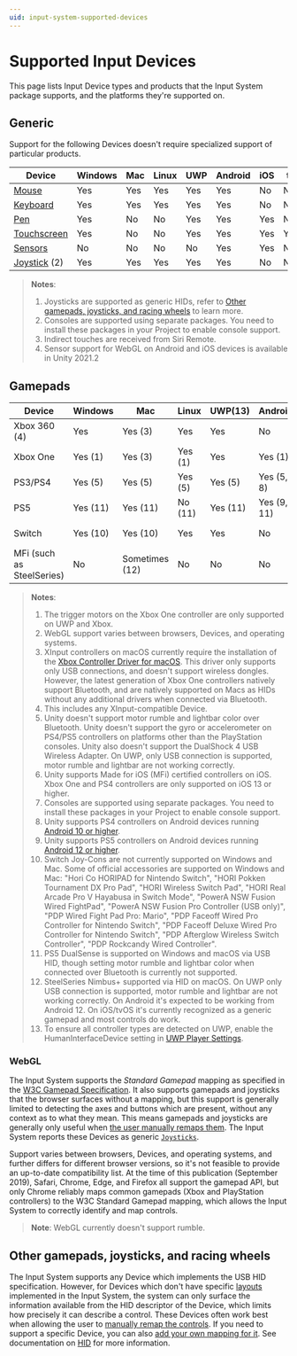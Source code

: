 ```yaml
---
uid: input-system-supported-devices
---
```

# Supported Input Devices

This page lists Input Device types and products that the Input System package supports, and the platforms they're supported on.

## Generic

Support for the following Devices doesn't require specialized support of particular products.

|Device|Windows|Mac|Linux|UWP|Android|iOS|tvOS|Xbox(3)|PS4(3)|Switch(3)|WebGL|
|------|-------|---|-----|---|-------|---|----|----|---|------|-----|
|[Mouse](Mouse.md)|Yes|Yes|Yes|Yes|Yes|No|No|Yes|Yes|No|Yes|
|[Keyboard](Keyboard.md)|Yes|Yes|Yes|Yes|Yes|No|No|Yes|Yes|No|Yes|
|[Pen](Pen.md)|Yes|No |No|Yes|Yes|Yes|No|No|No|No|No|
|[Touchscreen](Touch.md)|Yes|No|No|Yes|Yes|Yes|Yes(4)|No|No|No|Yes|
|[Sensors](Sensors.md)|No|No|No|No|Yes|Yes|No|No|No|No|Yes(5)|
|[Joystick](#other-gamepads-joysticks-and-racing-wheels) (2)|Yes|Yes|Yes|Yes|Yes|No|No|No|No|No|Yes|

>__Notes__:
>1. Joysticks are supported as generic HIDs, refer to [Other gamepads, joysticks, and racing wheels](#other-gamepads-joysticks-and-racing-wheels) to learn more.
>2. Consoles are supported using separate packages. You need to install these packages in your Project to enable console support.
>3. Indirect touches are received from Siri Remote.
>4. Sensor support for WebGL on Android and iOS devices is available in Unity 2021.2

## Gamepads

|Device|Windows|Mac|Linux|UWP(13)|Android|iOS(6)|tvOS(6)|Xbox(7)|PS4/PS5(7)|Switch(7)|WebGL|
|------|-------|---|-----|---|-------|---|----|----|---|------|-----|
|Xbox 360 (4)|Yes|Yes (3)|Yes|Yes|No|No|No|Yes|No|No|Sometimes (2)|
|Xbox One|Yes (1)|Yes (3)|Yes (1)|Yes|Yes (1)|Yes (6)|Yes (6)|Yes|No|No|Sometimes (2)|
|PS3/PS4|Yes (5)|Yes (5)|Yes (5)|Yes (5)|Yes (5, 8)|Yes (5, 6)|Yes (5, 6)|No|Yes|No|Sometimes (2)|
|PS5|Yes (11)|Yes (11)|No (11)|Yes (11)|Yes (9, 11)|No (11)|No (11)|No|Yes|No|Sometimes (2)|
|Switch|Yes (10)|Yes (10)|Yes|Yes|No|No|No|No|No|Yes|Sometimes (2)|
|MFi (such as SteelSeries)|No|Sometimes (12)|No|No|No|Yes|Yes|No|No|No|No|

>__Notes__:
>1. The trigger motors on the Xbox One controller are only supported on UWP and Xbox.
>2. WebGL support varies between browsers, Devices, and operating systems.
>3. XInput controllers on macOS currently require the installation of the [Xbox Controller Driver for macOS](https://github.com/360Controller/360Controller). This driver only supports only USB connections, and doesn't support wireless dongles. However, the latest generation of Xbox One controllers natively support Bluetooth, and are natively supported on Macs as HIDs without any additional drivers when connected via Bluetooth.
>4. This includes any XInput-compatible Device.
>5. Unity doesn't support motor rumble and lightbar color over Bluetooth. Unity doesn't support the gyro or accelerometer on PS4/PS5 controllers on platforms other than the PlayStation consoles. Unity also doesn't support the DualShock 4 USB Wireless Adapter. On UWP, only USB connection is supported, motor rumble and lightbar are not working correctly.
>6. Unity supports Made for iOS (MFi) certified controllers on iOS. Xbox One and PS4 controllers are only supported on iOS 13 or higher.
>7. Consoles are supported using separate packages. You need to install these packages in your Project to enable console support.
>8. Unity supports PS4 controllers on Android devices running [Android 10 or higher](https://playstation.com/en-us/support/hardware/ps4-pair-dualshock-4-wireless-with-sony-xperia-and-android).
>9. Unity supports PS5 controllers on Android devices running [Android 12 or higher](https://playstation.com/en-gb/support/hardware/pair-dualsense-controller-bluetooth/).
>10. Switch Joy-Cons are not currently supported on Windows and Mac. Some of official accessories are supported on Windows and Mac: "Hori Co HORIPAD for Nintendo Switch", "HORI Pokken Tournament DX Pro Pad", "HORI Wireless Switch Pad", "HORI Real Arcade Pro V Hayabusa in Switch Mode", "PowerA NSW Fusion Wired FightPad", "PowerA NSW Fusion Pro Controller (USB only)", "PDP Wired Fight Pad Pro: Mario", "PDP Faceoff Wired Pro Controller for Nintendo Switch", "PDP Faceoff Deluxe Wired Pro Controller for Nintendo Switch", "PDP Afterglow Wireless Switch Controller", "PDP Rockcandy Wired Controller".
>11. PS5 DualSense is supported on Windows and macOS via USB HID, though setting motor rumble and lightbar color when connected over Bluetooth is currently not supported.
>12. SteelSeries Nimbus+ supported via HID on macOS.
On UWP only USB connection is supported, motor rumble and lightbar are not working correctly.
On Android it's expected to be working from Android 12.
On iOS/tvOS it's currently recognized as a generic gamepad and most controls do work.
>13. To ensure all controller types are detected on UWP, enable the HumanInterfaceDevice setting in [UWP Player Settings](https://docs.unity3d.com/Manual/class-PlayerSettingsWSA.html#Capabilities).

### WebGL

The Input System supports the *Standard Gamepad* mapping as specified in the [W3C Gamepad Specification](https://www.w3.org/TR/gamepad/#remapping). It also supports gamepads and joysticks that the browser surfaces without a mapping, but this support is generally limited to detecting the axes and buttons which are present, without any context as to what they mean. This means gamepads and joysticks are generally only useful when [the user manually remaps them](../api/UnityEngine.InputSystem.InputActionRebindingExtensions.html). The Input System reports these Devices as generic [`Joysticks`](../api/UnityEngine.InputSystem.Joystick.html).

Support varies between browsers, Devices, and operating systems, and further differs for different browser versions, so it's not feasible to provide an up-to-date compatibility list. At the time of this publication (September 2019), Safari, Chrome, Edge, and Firefox all support the gamepad API, but only Chrome reliably maps common gamepads (Xbox and PlayStation controllers) to the W3C Standard Gamepad mapping, which allows the Input System to correctly identify and map controls.

>__Note__: WebGL currently doesn't support rumble.

## Other gamepads, joysticks, and racing wheels

The Input System supports any Device which implements the USB HID specification. However, for Devices which don't have specific [layouts](Layouts.md) implemented in the Input System, the system can only surface the information available from the HID descriptor of the Device, which limits how precisely it can describe a control. These Devices often work best when allowing the user to [manually remap the controls](../api/UnityEngine.InputSystem.InputActionRebindingExtensions.html). If you need to support a specific Device, you can also [add your own mapping for it](HID.md#creating-a-custom-device-layout). See documentation on [HID](HID.md) for more information.
